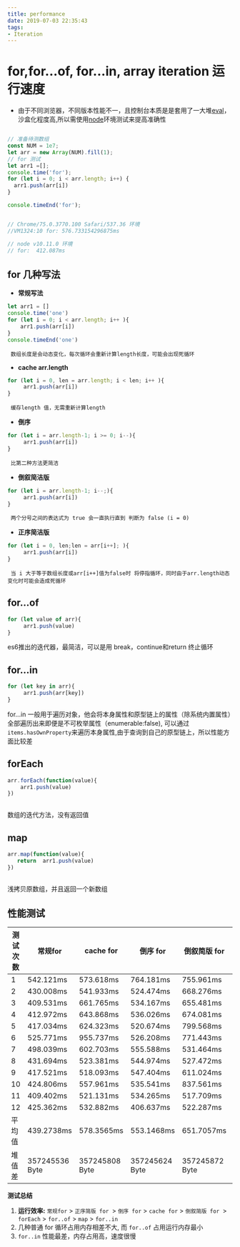 ```yaml
---
title: performance
date: 2019-07-03 22:35:43
tags: 
- Iteration
---
```

# for,for...of, for...in, array iteration 运行速度
- 由于不同浏览器，不同版本性能不一，且控制台本质是是套用了一大堆[eval](https://www.zhihu.com/question/29352114/answer/44050599)，沙盒化程度高,所以需使用[node](https://nodejs.org/en/)环境测试来提高准确性
```javascript

// 准备待测数组
const NUM = 1e7;
let arr = new Array(NUM).fill(1);
// for 测试
let arr1 =[];
console.time('for');
for (let i = 0; i < arr.length; i++) {
  arr1.push(arr[i])
}

console.timeEnd('for');


// Chrome/75.0.3770.100 Safari/537.36 环境
//VM1324:10 for: 576.733154296875ms

// node v10.11.0 环境 
// for:  412.087ms
```

## for 几种写法

- **常规写法**
```javascript
let arr1 = []
console.time('one')
for (let i = 0; i < arr.length; i++ ){
    arr1.push(arr[i])
}
console.timeEnd('one')

```
     数组长度是会动态变化，每次循环会重新计算length长度，可能会出现死循环

- **cache arr.length**
```javascript
for (let i = 0, len = arr.length; i < len; i++ ){
     arr1.push(arr[i])
}
```
     缓存length 值，无需重新计算length

- **倒序**
```javascript
for (let i = arr.length-1; i >= 0; i--){
     arr1.push(arr[i])
}
```
     比第二种方法更简洁

-  **倒叙简洁版**
```javascript
for (let i = arr.length-1; i--;){
     arr1.push(arr[i])
}
```
     两个分号之间的表达式为 true 会一直执行直到 判断为 false (i = 0)

- **正序简洁版**
```javascript
for (let i = 0, len;len = arr[i++]; ){
     arr1.push(arr[i])
}
```
     当 i 大于等于数组长度或arr[i++]值为false时 将停指循环，同时由于arr.length动态变化时可能会造成死循环

## for...of
```javascript
for (let value of arr){
     arr1.push(value)
}
```
es6推出的迭代器，最简洁，可以是用 break，continue和return 终止循环

## for...in
```javascript
for (let key in arr){
     arr1.push(arr[key])
}
```
for...in 一般用于遍历对象，他会将本身属性和原型链上的属性（除系统内置属性）全部遍历出来即便是不可枚举属性（enumerable:false), 可以通过 `items.hasOwnProperty`来遍历本身属性,由于查询到自己的原型链上，所以性能方面比较差

## forEach
```javascript
arr.forEach(function(value){
    arr1.push(value)
})
     
```
数组的迭代方法，没有返回值

## map 
```javascript
arr.map(function(value){
   return  arr1.push(value)
})
     
```
浅拷贝原数组，并且返回一个新数组

## 性能测试



| 测试次数 | 常规for | cache for | 倒序 for | 倒叙简版 for | 正序简版 for | for..of | for..in | forEach | map |
| ------ | ------ | ------ | ------ | ------ | ------ | ------ |------ |------ |------ |
| 1 | 542.121ms | 573.618ms | 764.181ms | 755.961ms | 571.464ms | 945.199ms | 4077.020ms | 625.859ms |3573.946ms |
| 2 | 430.008ms | 541.933ms | 524.474ms | 668.276ms | 553.475ms | 897.442ms | 4402.246ms | 605.271ms |2732.859ms |
| 3 | 409.531ms | 661.765ms | 534.167ms | 655.481ms | 600.939ms | 1141.093ms| 3806.704ms | 584.712ms |2779.192ms |
| 4 | 412.972ms | 643.868ms | 536.026ms | 674.081ms | 725.149ms | 930.655ms | 3201.387ms | 599.780ms |3152.499ms |
| 5 | 417.034ms | 624.323ms | 520.674ms | 799.568ms | 574.713ms | 943.449ms | 3261.512ms | 587.182ms |2954.195ms |
| 6 | 525.771ms | 955.737ms | 526.208ms | 771.443ms | 531.962ms | 954.199ms | 4351.009ms | 608.264ms |2888.752ms |
| 7 | 498.039ms | 602.703ms | 555.588ms | 531.464ms | 541.599ms | 916.678ms | 3264.334ms | 596.168ms |2834.663ms |
| 8 | 431.694ms | 523.381ms | 544.974ms | 527.472ms | 517.833ms | 1049.283ms| 3744.972ms | 600.286ms |3467.499ms |
| 9 | 417.521ms | 518.093ms | 547.404ms | 611.024ms | 594.503ms | 767.059ms | 4979.348ms | 601.420ms |3638.023ms |
|10 | 424.806ms | 557.961ms | 535.541ms |  837.561ms| 541.882ms | 772.686ms | 3284.424ms | 602.443ms |3599.642ms |
|11 | 409.402ms | 521.131ms | 534.265ms | 517.709ms | 551.397ms | 752.101ms | 3228.123ms | 629.625ms |3535.545ms |
|12 | 425.362ms | 532.882ms | 406.637ms | 522.287ms | 570.259ms | 914.135ms | 3449.256ms | 800.857ms |3429.123ms |
|平均值 | 439.2738ms | 578.3565ms |553.1468ms |651.7057ms| 507.8718ms | 909.0785ms | 3,686.96ms | 605.6298ms | 3,221.5056ms |
|堆值差 | 357245536 Byte | 357245808 Byte | 357245624 Byte | 357245872 Byte | 357246824 Byte | 199268080 Byte |757187208 Byte|357244456 Byte | 437247640 Byte | 


**测试总结**
1. **运行效率:** `常规for` > `正序简版 for `> `倒序 for` > `cache for` > `倒叙简版 for `> `forEach` > `for..of`	> `map` > `for..in`
2. 几种普通 for 循环占用内存相差不大, 而 `for..of` 占用运行内存最小 
3. `for..in` 性能最差，内存占用高，速度很慢

